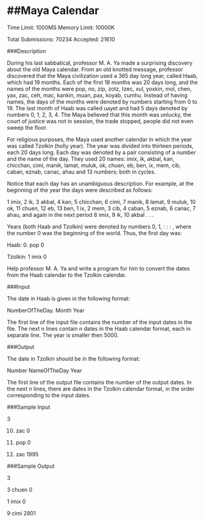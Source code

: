 ##Maya Calendar
====


Time Limit: 1000MS		Memory Limit: 10000K

Total Submissions: 70234		Accepted: 21610

###Description

During his last sabbatical, professor M. A. Ya made a surprising discovery about the old Maya calendar. From an old knotted message, professor discovered that the Maya civilization used a 365 day long year, called Haab, which had 19 months. Each of the first 18 months was 20 days long, and the names of the months were pop, no, zip, zotz, tzec, xul, yoxkin, mol, chen, yax, zac, ceh, mac, kankin, muan, pax, koyab, cumhu. Instead of having names, the days of the months were denoted by numbers starting from 0 to 19. The last month of Haab was called uayet and had 5 days denoted by numbers 0, 1, 2, 3, 4. The Maya believed that this month was unlucky, the court of justice was not in session, the trade stopped, people did not even sweep the floor. 

For religious purposes, the Maya used another calendar in which the year was called Tzolkin (holly year). The year was divided into thirteen periods, each 20 days long. Each day was denoted by a pair consisting of a number and the name of the day. They used 20 names: imix, ik, akbal, kan, chicchan, cimi, manik, lamat, muluk, ok, chuen, eb, ben, ix, mem, cib, caban, eznab, canac, ahau and 13 numbers; both in cycles. 

Notice that each day has an unambiguous description. For example, at the beginning of the year the days were described as follows: 

1 imix, 2 ik, 3 akbal, 4 kan, 5 chicchan, 6 cimi, 7 manik, 8 lamat, 9 muluk, 10 ok, 11 chuen, 12 eb, 13 ben, 1 ix, 2 mem, 3 cib, 4 caban, 5 eznab, 6 canac, 7 ahau, and again in the next period 8 imix, 9 ik, 10 akbal . . . 

Years (both Haab and Tzolkin) were denoted by numbers 0, 1, : : : , where the number 0 was the beginning of the world. Thus, the first day was: 

Haab: 0. pop 0 

Tzolkin: 1 imix 0 

Help professor M. A. Ya and write a program for him to convert the dates from the Haab calendar to the Tzolkin calendar. 

###Input

The date in Haab is given in the following format: 

NumberOfTheDay. Month Year 

The first line of the input file contains the number of the input dates in the file. The next n lines contain n dates in the Haab calendar format, each in separate line. The year is smaller then 5000. 

###Output

The date in Tzolkin should be in the following format: 

Number NameOfTheDay Year 

The first line of the output file contains the number of the output dates. In the next n lines, there are dates in the Tzolkin calendar format, in the order corresponding to the input dates. 


###Sample Input

3

10. zac 0

0. pop 0

10. zac 1995


###Sample Output

3

3 chuen 0

1 imix 0

9 cimi 2801

